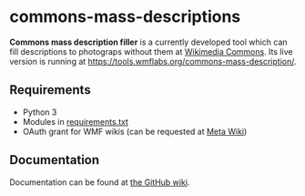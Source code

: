 # commons-mass-descriptions

**Commons mass description filler** is a currently developed tool which can fill descriptions to photograps without them at [Wikimedia Commons](https://commons.wikimedia.org). Its live version is running at https://tools.wmflabs.org/commons-mass-description/. 

## Requirements

* Python 3
* Modules in [requirements.txt](https://github.com/urbanecm/commons-mass-description/blob/master/requirements.txt)
* OAuth grant for WMF wikis (can be requested at [Meta Wiki](https://meta.wikimedia.org/wiki/Special:OAuthConsumerRegistration/propose))

## Documentation

Documentation can be found at [the GitHub wiki](https://github.com/urbanecm/commons-mass-description/wiki). 
